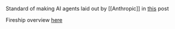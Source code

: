 Standard of making AI agents laid out by [[Anthropic]] in [this](https://www.anthropic.com/news/model-context-protocol) post

Fireship overview [here](https://youtu.be/HyzlYwjoXOQ?si=aUza-Wq9EhXZLt_7)
